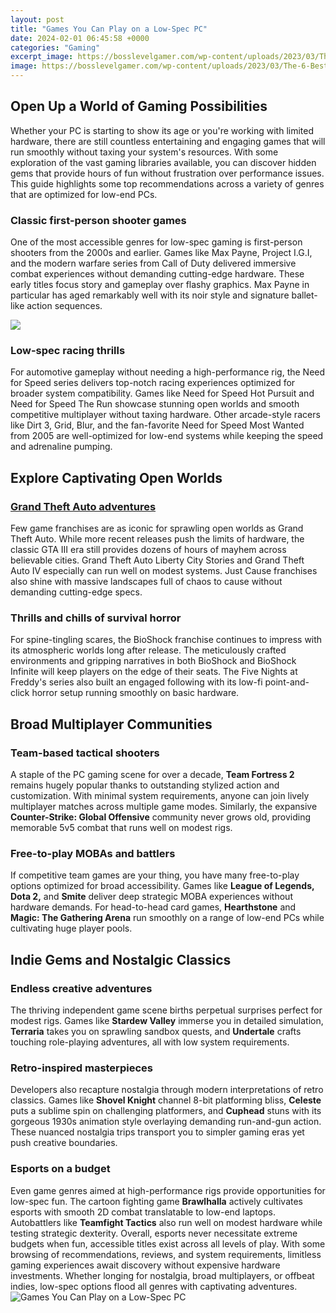 ```yaml
---
layout: post
title: "Games You Can Play on a Low-Spec PC"
date: 2024-02-01 06:45:58 +0000
categories: "Gaming"
excerpt_image: https://bosslevelgamer.com/wp-content/uploads/2023/03/The-6-Best-Multiplayer-Games-For-Your-Low-Spec-PC.jpg
image: https://bosslevelgamer.com/wp-content/uploads/2023/03/The-6-Best-Multiplayer-Games-For-Your-Low-Spec-PC.jpg
---
```


## Open Up a World of Gaming Possibilities
Whether your PC is starting to show its age or you're working with limited hardware, there are still countless entertaining and engaging games that will run smoothly without taxing your system's resources. With some exploration of the vast gaming libraries available, you can discover hidden gems that provide hours of fun without frustration over performance issues. This guide highlights some top recommendations across a variety of genres that are optimized for low-end PCs.
### **Classic first-person shooter games**
One of the most accessible genres for low-spec gaming is first-person shooters from the 2000s and earlier. Games like Max Payne, Project I.G.I, and the modern warfare series from Call of Duty delivered immersive combat experiences without demanding cutting-edge hardware. These early titles focus story and gameplay over flashy graphics. Max Payne in particular has aged remarkably well with its noir style and signature ballet-like action sequences. 

![](https://images.wondershare.com/filmora/article-images/low-end-pc-knives-out-poster.jpg)
### **Low-spec racing thrills**
For automotive gameplay without needing a high-performance rig, the Need for Speed series delivers top-notch racing experiences optimized for broader system compatibility. Games like Need for Speed Hot Pursuit and Need for Speed The Run showcase stunning open worlds and smooth competitive multiplayer without taxing hardware. Other arcade-style racers like Dirt 3, Grid, Blur, and the fan-favorite Need for Speed Most Wanted from 2005 are well-optimized for low-end systems while keeping the speed and adrenaline pumping.
## Explore Captivating Open Worlds
### [Grand Theft Auto adventures](https://store.fi.io.vn/womens-cow-farmer-i-love-farm-things-i-do-in-my-spare-time-funny-v-neck-t-shirt/women&) 
Few game franchises are as iconic for sprawling open worlds as Grand Theft Auto. While more recent releases push the limits of hardware, the classic GTA III era still provides dozens of hours of mayhem across believable cities. Grand Theft Auto Liberty City Stories and Grand Theft Auto IV especially can run well on modest systems. Just Cause franchises also shine with massive landscapes full of chaos to cause without demanding cutting-edge specs. 
### **Thrills and chills of survival horror** 
For spine-tingling scares, the BioShock franchise continues to impress with its atmospheric worlds long after release. The meticulously crafted environments and gripping narratives in both BioShock and BioShock Infinite will keep players on the edge of their seats. The Five Nights at Freddy's series also built an engaged following with its low-fi point-and-click horror setup running smoothly on basic hardware.
## Broad Multiplayer Communities
### **Team-based tactical shooters** 
A staple of the PC gaming scene for over a decade, **Team Fortress 2** remains hugely popular thanks to outstanding stylized action and customization. With minimal system requirements, anyone can join lively multiplayer matches across multiple game modes. Similarly, the expansive **Counter-Strike: Global Offensive** community never grows old, providing memorable 5v5 combat that runs well on modest rigs.
### **Free-to-play MOBAs and battlers**
If competitive team games are your thing, you have many free-to-play options optimized for broad accessibility. Games like **League of Legends, Dota 2,** and **Smite** deliver deep strategic MOBA experiences without hardware demands. For head-to-head card games, **Hearthstone** and **Magic: The Gathering Arena** run smoothly on a range of low-end PCs while cultivating huge player pools.
## Indie Gems and Nostalgic Classics  
### **Endless creative adventures**
The thriving independent game scene births perpetual surprises perfect for modest rigs. Games like **Stardew Valley** immerse you in detailed simulation, **Terraria** takes you on sprawling sandbox quests, and **Undertale** crafts touching role-playing adventures, all with low system requirements. 
### **Retro-inspired masterpieces**
Developers also recapture nostalgia through modern interpretations of retro classics. Games like **Shovel Knight** channel 8-bit platforming bliss, **Celeste** puts a sublime spin on challenging platformers, and **Cuphead** stuns with its gorgeous 1930s animation style overlaying demanding run-and-gun action. These nuanced nostalgia trips transport you to simpler gaming eras yet push creative boundaries.
### **Esports on a budget**
Even game genres aimed at high-performance rigs provide opportunities for low-spec fun. The cartoon fighting game **Brawlhalla** actively cultivates esports with smooth 2D combat translatable to low-end laptops. Autobattlers like **Teamfight Tactics** also run well on modest hardware while testing strategic dexterity. Overall, esports never necessitate extreme budgets when fun, accessible titles exist across all levels of play. 
With some browsing of recommendations, reviews, and system requirements, limitless gaming experiences await discovery without expensive hardware investments. Whether longing for nostalgia, broad multiplayers, or offbeat indies, low-spec options flood all genres with captivating adventures.
![Games You Can Play on a Low-Spec PC](https://bosslevelgamer.com/wp-content/uploads/2023/03/The-6-Best-Multiplayer-Games-For-Your-Low-Spec-PC.jpg)